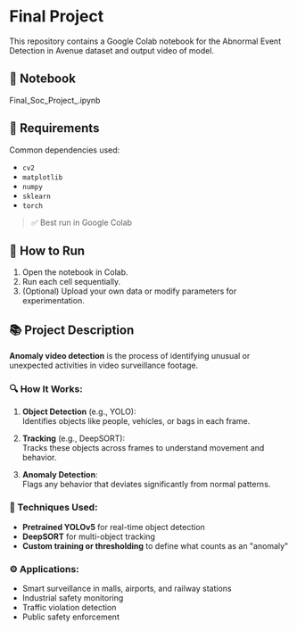 # Final Project

This repository contains a Google Colab notebook for the Abnormal Event Detection in Avenue dataset and output video of model.

## 📓 Notebook
Final_Soc_Project_.ipynb


## 📌 Requirements

Common dependencies used:
- `cv2`
- `matplotlib`
- `numpy`
- `sklearn`
- `torch`

> ✅ Best run in Google Colab

## 🚀 How to Run

1. Open the notebook in Colab.
2. Run each cell sequentially.
3. (Optional) Upload your own data or modify parameters for experimentation.

## 📚 Project Description

**Anomaly video detection** is the process of identifying unusual or unexpected activities in video surveillance footage. 

### 🔍 How It Works:
1. **Object Detection** (e.g., YOLO):  
   Identifies objects like people, vehicles, or bags in each frame.

2. **Tracking** (e.g., DeepSORT):  
   Tracks these objects across frames to understand movement and behavior.

3. **Anomaly Detection**:  
   Flags any behavior that deviates significantly from normal patterns.

### 🧠 Techniques Used:
- **Pretrained YOLOv5** for real-time object detection  
- **DeepSORT** for multi-object tracking    
- **Custom training or thresholding** to define what counts as an "anomaly"

### ⚙️ Applications:
- Smart surveillance in malls, airports, and railway stations  
- Industrial safety monitoring  
- Traffic violation detection  
- Public safety enforcement
